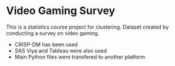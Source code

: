 # Video Gaming Survey
This is a statistics course project for clustering. Dataset created by conducting a survey on video gaming.

- CRISP-DM has been used
- SAS Viya and Tableau were also used
- Main Python files were transfered to another platform
